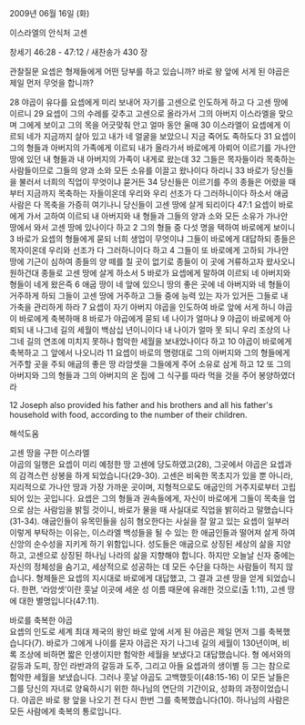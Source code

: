2009년 06월 16일 (화)

이스라엘의 안식처 고센



창세기 46:28 - 47:12 / 새찬송가 430 장


관찰질문
요셉은 형제들에게 어떤 당부를 하고 있습니까?
바로 왕 앞에 서게 된 야곱은 제일 먼저 무엇을 합니까?

28 야곱이 유다를 요셉에게 미리 보내어 자기를 고센으로 인도하게 하고 다 고센 땅에 이르니 29 요셉이 그의 수레를 갖추고 고센으로 올라가서 그의 아버지 이스라엘을 맞으며 그에게 보이고 그의 목을 어긋맞춰 안고 얼마 동안 울매 30 이스라엘이 요셉에게 이르되 네가 지금까지 살아 있고 내가 네 얼굴을 보았으니 지금 죽어도 족하도다 31 요셉이 그의 형들과 아버지의 가족에게 이르되 내가 올라가서 바로에게 아뢰어 이르기를 가나안 땅에 있던 내 형들과 내 아버지의 가족이 내게로 왔는데 32 그들은 목자들이라 목축하는 사람들이므로 그들의 양과 소와 모든 소유를 이끌고 왔나이다 하리니 33 바로가 당신들을 불러서 너희의 직업이 무엇이냐 묻거든 34 당신들은 이르기를 주의 종들은 어렸을 때부터 지금까지 목축하는 자들이온데 우리와 우리 선조가 다 그러하니이다 하소서 애굽 사람은 다 목축을 가증히 여기나니 당신들이 고센 땅에 살게 되리이다 47:1 요셉이 바로에게 가서 고하여 이르되 내 아버지와 내 형들과 그들의 양과 소와 모든 소유가 가나안 땅에서 와서 고센 땅에 있나이다 하고 2 그의 형들 중 다섯 명을 택하여 바로에게 보이니 3 바로가 요셉의 형들에게 묻되 너희 생업이 무엇이냐 그들이 바로에게 대답하되 종들은 목자이온데 우리와 선조가 다 그러하니이다 하고 4 그들이 또 바로에게 고하되 가나안 땅에 기근이 심하여 종들의 양 떼를 칠 곳이 없기로 종들이 이 곳에 거류하고자 왔사오니 원하건대 종들로 고센 땅에 살게 하소서 5 바로가 요셉에게 말하여 이르되 네 아버지와 형들이 네게 왔은즉 6 애굽 땅이 네 앞에 있으니 땅의 좋은 곳에 네 아버지와 네 형들이 거주하게 하되 그들이 고센 땅에 거주하고 그들 중에 능력 있는 자가 있거든 그들로 내 가축을 관리하게 하라 7 요셉이 자기 아버지 야곱을 인도하여 바로 앞에 서게 하니 야곱이 바로에게 축복하매 8 바로가 야곱에게 묻되 네 나이가 얼마냐 9 야곱이 바로에게 아뢰되 내 나그네 길의 세월이 백삼십 년이니이다 내 나이가 얼마 못 되니 우리 조상의 나그네 길의 연조에 미치지 못하나 험악한 세월을 보내었나이다 하고 10 야곱이 바로에게 축복하고 그 앞에서 나오니라 11 요셉이 바로의 명령대로 그의 아버지와 그의 형들에게 거주할 곳을 주되 애굽의 좋은 땅 라암셋을 그들에게 주어 소유로 삼게 하고 12 또 그의 아버지와 그의 형들과 그의 아버지의 온 집에 그 식구를 따라 먹을 것을 주어 봉양하였더라  

12 Joseph also provided his father and his brothers and all his father's household with food, according to the number of their children.

해석도움





고센 땅을 구한 이스라엘  
야곱의 일행은 요셉이 미리 예정한 땅 고센에 당도하였고(28), 그곳에서 야곱은 요셉과의 감격스런 상봉을 하게 되었습니다(29-30). 고센은 비옥한 목초지가 있을 뿐 아니라, 지리적으로 가나안 땅과 가장 가까운 곳이며, 지형적으로도 애굽인의 거주지로부터 고립되어 있는 곳입니다. 요셉은 그의 형들과 권속들에게, 자신이 바로에게 그들이 목축을 업으로 삼는 사람임을 밝힐 것이니, 바로가 물을 때 사실대로 직업을 밝히라고 말했습니다(31-34). 애굽인들이 유목민들을 심히 혐오한다는 사실을 잘 알고 있는 요셉이 일부러 이렇게 부탁하는 이유는, 이스라엘 백성들을 될 수 있는 한 애굽인들과 떨어져 살게 하여 신앙의 순수성을 지키게 하기 위함입니다. 성도들은 애굽으로 상징된 세상의 삶을 지양하고, 고센으로 상징된 하나님 나라의 삶을 지향해야 합니다. 하지만 오늘날 신자 중에는 자신의 정체성을 숨기고, 세상적으로 성공하는 데 모든 수단을 다하는 사람들이 적지 않습니다. 형제들은 요셉의 지시대로 바로에게 대답했고, 그 결과 고센 땅을 얻게 되었습니다. 한편, ‘라암셋’이란 훗날 이곳에 세운 성 이름 때문에 유래한 것으로(출 1:11), 고센 땅에 대한 별명입니다(47:11).         

바로를 축복한 야곱  
요셉의 인도로 세계 최대 제국의 왕인 바로 앞에 서게 된 야곱은 제일 먼저 그를 축복했습니다(7). 바로가 그에게 나이를 묻자 야곱은 자기 나그네 길의 세월이 130년이며, 비록 조상에 비하면 짧은 인생이지만 험악한 세월을 보냈다고 대답했습니다. 형 에서와의 갈등과 도피, 장인 라반과의 갈등과 도주, 그리고 아들 요셉과의 생이별 등 그는 참으로 험악한 세월을 보냈습니다. 그러나 훗날 야곱도 고백했듯이(48:15-16) 이 모든 날들은 그를 당신의 자녀로 양육하시기 위한 하나님의 연단의 기간이요, 성화의 과정이었습니다. 야곱은 바로 왕 앞을 나오기 전 다시 한번 그를 축복했습니다(10). 하나님의 사람은 모든 사람에게 축복의 통로입니다.